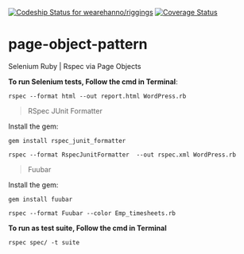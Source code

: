 [ ![Codeship Status for wearehanno/riggings](https://codeship.io/projects/2b1725b0-99b3-0132-9f48-764c5db7a55a/status?branch=master)](https://codeship.com/projects/63713)  [![Coverage Status](https://coveralls.io/repos/prashanth-sams/page-object-pattern/badge.svg)](https://coveralls.io/r/prashanth-sams/page-object-pattern)

# page-object-pattern
Selenium Ruby | Rspec via Page Objects

**To run Selenium tests, Follow the cmd in Terminal**:

 ```
 rspec --format html --out report.html WordPress.rb
 ```

> RSpec JUnit Formatter

Install the gem:

 ```
 gem install rspec_junit_formatter
 ```

 ```
 rspec --format RspecJunitFormatter  --out rspec.xml WordPress.rb
 ```

> Fuubar

Install the gem:

 ```
gem install fuubar
 ```

 ```
 rspec --format Fuubar --color Emp_timesheets.rb
 ```

**To run as test suite, Follow the cmd in Terminal**

 ```
 rspec spec/ -t suite
 ```

